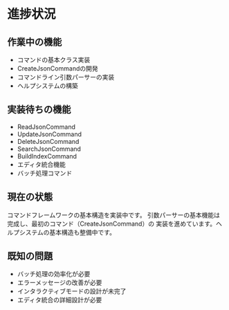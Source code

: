 # 進捗状況

## 作業中の機能

- コマンドの基本クラス実装
- CreateJsonCommandの開発
- コマンドライン引数パーサーの実装
- ヘルプシステムの構築

## 実装待ちの機能

- ReadJsonCommand
- UpdateJsonCommand
- DeleteJsonCommand
- SearchJsonCommand
- BuildIndexCommand
- エディタ統合機能
- バッチ処理コマンド

## 現在の状態

コマンドフレームワークの基本構造を実装中です。
引数パーサーの基本機能は完成し、最初のコマンド（CreateJsonCommand）の
実装を進めています。ヘルプシステムの基本構造も整備中です。

## 既知の問題

- バッチ処理の効率化が必要
- エラーメッセージの改善が必要
- インタラクティブモードの設計が未完了
- エディタ統合の詳細設計が必要
